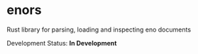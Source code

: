 # enors

Rust library for parsing, loading and inspecting eno documents

Development Status: **In Development**
